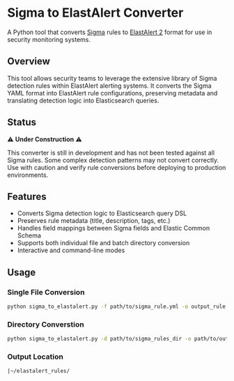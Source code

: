 # Sigma to ElastAlert Converter

A Python tool that converts [Sigma](https://github.com/SigmaHQ/sigma) rules to [ElastAlert 2](https://github.com/jertel/elastalert2) format for use in security monitoring systems.

## Overview

This tool allows security teams to leverage the extensive library of Sigma detection rules within ElastAlert alerting systems. It converts the Sigma YAML format into ElastAlert rule configurations, preserving metadata and translating detection logic into Elasticsearch queries.

## Status

⚠️ **Under Construction** ⚠️

This converter is still in development and has not been tested against all Sigma rules. Some complex detection patterns may not convert correctly. Use with caution and verify rule conversions before deploying to production environments.

## Features

- Converts Sigma detection logic to Elasticsearch query DSL
- Preserves rule metadata (title, description, tags, etc.)
- Handles field mappings between Sigma fields and Elastic Common Schema
- Supports both individual file and batch directory conversion
- Interactive and command-line modes

## Usage

### Single File Conversion

```bash
python sigma_to_elastalert.py -f path/to/sigma_rule.yml -o output_rule.yaml
```

### Directory Converstion

```bash
python sigma_to_elastalert.py -d path/to/sigma_rules_dir -o path/to/output_dir
```

### Output Location

```|~/elastalert_rules/```
